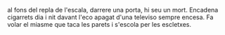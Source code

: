 al fons del repla de l'escala, darrere una porta,
hi seu un mort. Encadena cigarrets dia i nit davant l'eco apagat d'una televiso
sempre encesa. Fa volar el miasme que taca les parets i s'escola per les escletxes.



